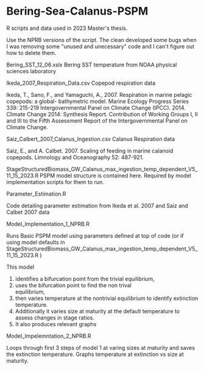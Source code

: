 # Bering-Sea-Calanus-PSPM
R scripts and data used in 2023 Master's thesis.

Use the NPRB versions of the script. The clean developed some bugs when I was removing some "unused and unecessary" code and I can't figure out how to delete them.

Bering_SST_12_06.xslx
  Bering SST temperature from NOAA physical sciences laboratory

Ikeda_2007_Respiration_Data.csv
  Copepod respiration data

  Ikeda, T., Sano, F., and Yamaguchi, A., 2007. Respiration in marine pelagic copepods: a global-
  bathymetric model. Marine Ecology Progress Series 339: 215-219
  Intergovernmental Panel on Climate Change (IPCC). 2014. Climate Change 2014: 
  Synthesis Report. Contribution of Working Groups I, II and III to the Fifth Assessment 
  Report of the Intergovernmental Panel on Climate Change.


Saiz_Calbert_2007_Calanus_Ingestion.csv
  Calanus Respiration data

  Saiz, E., and A. Calbet. 2007. Scaling of feeding in marine calanoid copepods. Limnology and 
  Oceanography 52: 487-921.


StageStructuredBiomass_GW_Calanus_max_ingestion_temp_dependent_V5_11_15_2023.R
  PSPM model structure is contained here. Required by model implementation scripts for them to run.

Parameter_Estimation.R

  Code detailing parameter estimation from Ikeda et al. 2007 and Saiz and Calbet 2007 data
  
Model_Implementation_1_NPRB.R

  Runs Basic PSPM model using parameters defined at top of code (or if using model defaults in     
  StageStructuredBiomass_GW_Calanus_max_ingestion_temp_dependent_V5_11_15_2023.R )

  This model 
  1. identifies a bifurcation point from the trivial equilibrium,
  2. uses the bifurcation point to find the non trival     
  equilibrium,
  3. then varies temperature at the nontrivial equilibrium to identify extinction temperature.
  4. Additionally it varies 
  size at maturity at the default temperature to assess changes in stage ratios.
  5. It also produces relevant graphs

Model_Impelemntation_2_NPRB.R

  Loops through first 3 steps of model 1 at varing sizes at maturity and saves the extinction temperature.
  Graphs temperature at extinction vs size at maturity.
